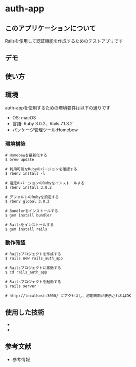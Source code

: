 # auth-app

## このアプリケーションについて

Railsを使用して認証機能を作成するためのテストアプリです

## デモ


## 使い方


## 環境

auth-appを使用するための環境要件は以下の通りです

- OS: macOS
- 言語: Ruby 3.0.2、Rails 7.1.3.2
- パッケージ管理ツール:Homebew

### 環境構築
```
# Homebewを最新化する
$ brew update

# 利用可能なRubyのバージョンを確認する
$ rbenv install -l

# 指定のバージョンのRubyをインストールする
$ rbenv install 3.0.2

# デフォルトのRubyを設定する
$ rbenv global 3.0.2

# Bundlerをインストールする
$ gem install bundler

# Railsをインストールする
$ gem install rails

```

### 動作確認
```
# Railsプロジェクトを作成する
$ rails new rails_auth_app

# Railsプロジェクトに移動する
$ cd rails_auth_app

# Railsプロジェクトを起動する
$ rails server

# http://localhost:3000/ にアクセスし、初期画面が表示されればOK

```

## 使用した技術

-
-

## 参考文献

- 参考情報

